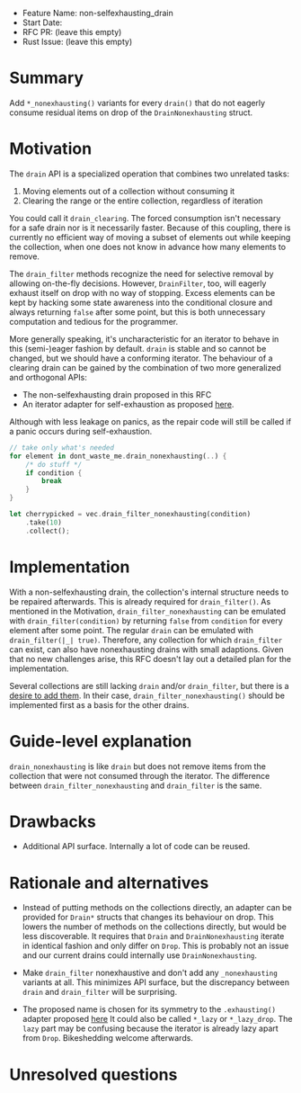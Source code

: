 - Feature Name: non-selfexhausting_drain
- Start Date:
- RFC PR: (leave this empty)
- Rust Issue: (leave this empty)

# Summary
[summary]: #summary

Add `*_nonexhausting()` variants for every `drain()` that do not eagerly consume residual items on drop of the `DrainNonexhausting` struct.

# Motivation
[motivation]: #motivation

The `drain` API is a specialized operation that combines two unrelated tasks:
1. Moving elements out of a collection without consuming it
2. Clearing the range or the entire collection, regardless of iteration

You could call it `drain_clearing`. The forced consumption isn't necessary for a safe drain nor is it necessarily faster. Because of this coupling, there is currently no efficient way of moving a subset of elements out while keeping the collection, when one does not know in advance how many elements to remove.

The `drain_filter` methods recognize the need for selective removal by allowing on-the-fly decisions.
However, `DrainFilter`, too, will eagerly exhaust itself on drop with no way of stopping.
Excess elements can be kept by hacking some state awareness into the conditional closure and always returning `false` after some point, but this is both unnecessary computation and tedious for the programmer.

More generally speaking, it's uncharacteristic for an iterator to behave in this (semi-)eager fashion by default.
`drain` is stable and so cannot be changed, but we should have a conforming iterator.
The behaviour of a clearing drain can be gained by the combination of two more generalized and orthogonal APIs:
* The non-selfexhausting drain proposed in this RFC
* An iterator adapter for self-exhaustion as proposed [here](https://github.com/Emerentius/rfcs/blob/selfexhausting_iter_adapter/text/0000-selfexhausting_iter_adapter.md).

Although with less leakage on panics, as the repair code will still be called if a panic occurs during self-exhaustion.

```rust
// take only what's needed
for element in dont_waste_me.drain_nonexhausting(..) {
    /* do stuff */
    if condition {
        break
    }
}

let cherrypicked = vec.drain_filter_nonexhausting(condition)
    .take(10)
    .collect();
```

# Implementation

With a non-selfexhausting drain, the collection's internal structure needs to be repaired afterwards.
This is already required for `drain_filter()`.
As mentioned in the Motivation, `drain_filter_nonexhausting` can be emulated with `drain_filter(condition)` by returning `false` from `condition` for every element after some point. The regular `drain` can be emulated with `drain_filter(|_| true)`. Therefore, any collection for which `drain_filter` can exist, can also have nonexhausting drains with small adaptions.
Given that no new challenges arise, this RFC doesn't lay out a detailed plan for the implementation.

Several collections are still lacking `drain` and/or `drain_filter`, but there is a [desire to add them](https://github.com/rust-lang/rfcs/issues/2140). In their case, `drain_filter_nonexhausting()` should be implemented first as a basis for the other drains.

# Guide-level explanation
[guide-level-explanation]: #guide-level-explanation
`drain_nonexhausting` is like `drain` but does not remove items from the collection that were not consumed through the iterator.
The difference between `drain_filter_nonexhausting` and `drain_filter` is the same.

# Drawbacks
[drawbacks]: #drawbacks
* Additional API surface. Internally a lot of code can be reused.

# Rationale and alternatives
[alternatives]: #alternatives
* Instead of putting methods on the collections directly, an adapter can be provided for `Drain*` structs that changes its behaviour on drop. This lowers the number of methods on the collections directly, but would be less discoverable. It requires that `Drain` and `DrainNonexhausting` iterate in identical fashion and only differ on `Drop`. This is probably not an issue and our current drains could internally use `DrainNonexhausting`.

* Make `drain_filter` nonexhaustive and don't add any `_nonexhausting` variants at all. This minimizes API surface, but the discrepancy between `drain` and `drain_filter` will be surprising.

* The proposed name is chosen for its symmetry to the `.exhausting()` adapter proposed [here](https://github.com/Emerentius/rfcs/blob/selfexhausting_iter_adapter/text/0000-selfexhausting_iter_adapter.md)
  It could also be called `*_lazy` or `*_lazy_drop`. The `lazy` part may be confusing because the iterator is already lazy apart from `Drop`. Bikeshedding welcome afterwards.

# Unresolved questions
[unresolved]: #unresolved-questions
